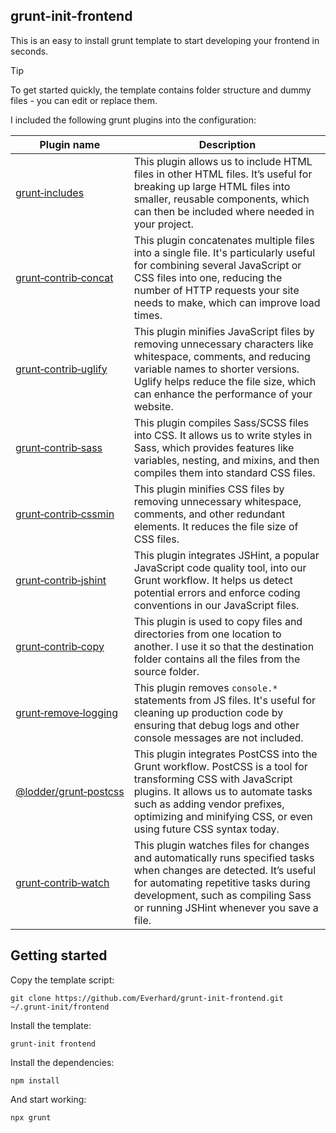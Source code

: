## grunt-init-frontend
This is an easy to install grunt template to start developing your frontend in seconds.

> [!TIP]
> To get started quickly, the template contains folder structure and dummy files - you can edit or replace them.

I included the following grunt plugins into the configuration:

| Plugin name                                                                             | Description                                                                                                                                                                                                                                                 |
|-----------------------------------------------------------------------------------------|-------------------------------------------------------------------------------------------------------------------------------------------------------------------------------------------------------------------------------------------------------------|
| [grunt&#8209;includes](https://www.npmjs.com/package/grunt-includes)                    | This plugin allows us to include HTML files in other HTML files. It’s useful for breaking up large HTML files into smaller, reusable components, which can then be included where needed in your project.                                                   |
| [grunt&#8209;contrib&#8209;concat](https://www.npmjs.com/package/grunt-contrib-concat)  | This plugin concatenates multiple files into a single file. It's particularly useful for combining several JavaScript or CSS files into one, reducing the number of HTTP requests your site needs to make, which can improve load times.                    |
| [grunt&#8209;contrib&#8209;uglify](https://www.npmjs.com/package/grunt-contrib-uglify)  | This plugin minifies JavaScript files by removing unnecessary characters like whitespace, comments, and reducing variable names to shorter versions. Uglify helps reduce the file size, which can enhance the performance of your website.                  |
| [grunt&#8209;contrib&#8209;sass](https://www.npmjs.com/package/grunt-contrib-sass)      | This plugin compiles Sass/SCSS files into CSS. It allows us to write styles in Sass, which provides features like variables, nesting, and mixins, and then compiles them into standard CSS files.                                                           |
| [grunt&#8209;contrib&#8209;cssmin](https://www.npmjs.com/package/grunt-contrib-cssmin)  | This plugin minifies CSS files by removing unnecessary whitespace, comments, and other redundant elements. It reduces the file size of CSS files.                                                                                                           |
| [grunt&#8209;contrib&#8209;jshint](https://www.npmjs.com/package/grunt-contrib-jshint)  | This plugin integrates JSHint, a popular JavaScript code quality tool, into our Grunt workflow. It helps us detect potential errors and enforce coding conventions in our JavaScript files.                                                                 |
| [grunt&#8209;contrib&#8209;copy](https://www.npmjs.com/package/grunt-contrib-copy)      | This plugin is used to copy files and directories from one location to another. I use it so that the destination folder contains all the files from the source folder.                                                                                      |
| [grunt&#8209;remove&#8209;logging](https://www.npmjs.com/package/grunt-remove-logging)  | This plugin removes `console.*` statements from JS files. It's useful for cleaning up production code by ensuring that debug logs and other console messages are not included.                                                                              |
| [@lodder/grunt&#8209;postcss](https://www.npmjs.com/package/@lodder/grunt-postcss)      | This plugin integrates PostCSS into the Grunt workflow. PostCSS is a tool for transforming CSS with JavaScript plugins. It allows us to automate tasks such as adding vendor prefixes, optimizing and minifying CSS, or even using future CSS syntax today. |
| [grunt&#8209;contrib&#8209;watch](https://www.npmjs.com/package/grunt-contrib-watch)    | This plugin watches files for changes and automatically runs specified tasks when changes are detected. It’s useful for automating repetitive tasks during development, such as compiling Sass or running JSHint whenever you save a file.                  |

## Getting started
Copy the template script:
```shell
git clone https://github.com/Everhard/grunt-init-frontend.git ~/.grunt-init/frontend
```
Install the template:
```shell
grunt-init frontend
```
Install the dependencies:
```shell
npm install
```
And start working:
```shell
npx grunt
```
